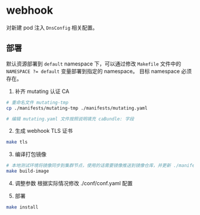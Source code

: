 # webhook

对新建 pod 注入 `DnsConfig` 相关配置。

## 部署
默认资源部署到 `default` namespace 下，可以通过修改 `Makefile` 文件中的 `NAMESPACE ?= default` 变量部署到指定的 namespace。
目标 namespace 必须存在。

1. 补齐 mutating 认证 CA

```bash
# 重命名文件 mutating-tmp
cp ./manifests/mutating-tmp ./manifests/mutating.yaml

# 编辑 mutating.yaml 文件按照说明填充 caBundle: 字段
```

2. 生成 webhook TLS 证书

```bash
make tls
```

3. 编译打包镜像

```bash
# 本地测试环境将镜像同步到集群节点，使用的话需要镜像推送到镜像仓库，并更新 ./manifests/deployment.yaml 文件中的webhook镜像地址
make build-image
```

4. 调整参数
根据实际情况修改 ./conf/conf.yaml 配置

5. 部署

```bash
make install
```